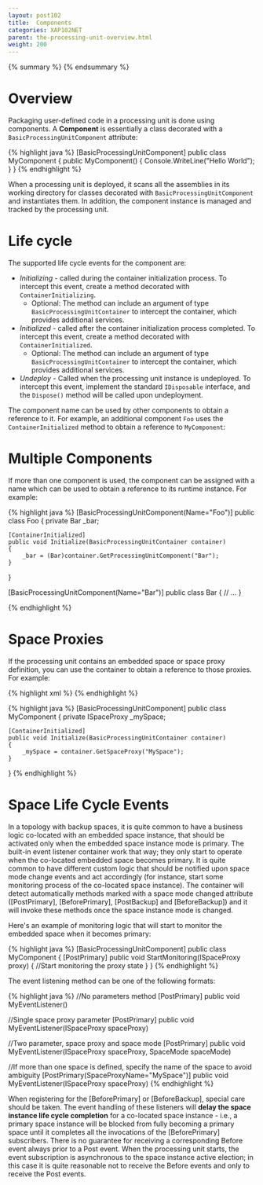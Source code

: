 ```yaml
---
layout: post102
title:  Components
categories: XAP102NET
parent: the-processing-unit-overview.html
weight: 200
---
```


{% summary %}  {% endsummary %}

# Overview

Packaging user-defined code in a processing unit is done using components. A **Component** is essentially a class decorated with a `BasicProcessingUnitComponent` attribute:

{% highlight java %}
[BasicProcessingUnitComponent]
public class MyComponent
{
    public MyComponent()
    {
        Console.WriteLine("Hello World");
    }
}
{% endhighlight %}

When a processing unit is deployed, it scans all the assemblies in its working directory for classes decorated with `BasicProcessingUnitComponent` and instantiates them. In addition, the component instance is managed and tracked by the processing unit. 

# Life cycle

The supported life cycle events for the component are:

* *Initializing* - called during the container initialization process. To intercept this event, create a method decorated with `ContainerInitializing`. 
  * Optional: The method can include an argument of type `BasicProcessingUnitContainer` to intercept the container, which provides additional services.
* *Initialized* - called after the container initialization process completed. To intercept this event, create a method decorated with `ContainerInitialized`.
  * Optional: The method can include an argument of type `BasicProcessingUnitContainer` to intercept the container, which provides additional services.
* *Undeploy* - Called when the processing unit instance is undeployed. To intercept this event, implement the standard `IDisposable` interface, and the `Dispose()` method will be called upon undeployment.

The component name can be used by other components to obtain a reference to it. For example, an additional component `Foo` uses the `ContainerInitialized` method to obtain a reference to `MyComponent`:

# Multiple Components

If more than one component is used, the component can be assigned with a name which can be used to obtain a reference to its runtime instance. For example:

{% highlight java %}
[BasicProcessingUnitComponent(Name="Foo")]
public class Foo
{
    private Bar _bar;
	
    [ContainerInitialized]
    public void Initialize(BasicProcessingUnitContainer container)
    {
        _bar = (Bar)container.GetProcessingUnitComponent("Bar");
    }
}

[BasicProcessingUnitComponent(Name="Bar")]
public class Bar
{
	// ...
}

{% endhighlight %}

# Space Proxies

If the processing unit contains an embedded space or space proxy definition, you can use the container to obtain a reference to those proxies. For example:

{% highlight xml %}
<ProcessingUnit>
  <EmbeddedSpaces>
    <add Name="MySpace"/>
  </EmbeddedSpaces>
</ProcessingUnit>
{% endhighlight %}

{% highlight java %}
[BasicProcessingUnitComponent]
public class MyComponent
{
    private ISpaceProxy _mySpace;

    [ContainerInitialized]
    public void Initialize(BasicProcessingUnitContainer container)
    {
        _mySpace = container.GetSpaceProxy("MySpace");
    }
}
{% endhighlight %}

# Space Life Cycle Events

In a topology with backup spaces, it is quite common to have a business logic co-located with an embedded space instance, that should be activated only when the embedded space instance mode is primary. The built-in event listener container work that way; they only start to operate when the co-located embedded space becomes primary. It is quite common to have different custom logic that should be notified upon space mode change events and act accordingly (for instance, start some monitoring process of the co-located space instance). The container will detect automatically methods marked with a space mode changed attribute (\[PostPrimary\], \[BeforePrimary\], \[PostBackup\] and \[BeforeBackup\]) and it will invoke these methods once the space instance mode is changed.

Here's an example of monitoring logic that will start to monitor the embedded space when it becomes primary:

{% highlight java %}
[BasicProcessingUnitComponent]
public class MyComponent
{
    [PostPrimary]
    public void StartMonitoring(ISpaceProxy proxy)
    {
        //Start monitoring the proxy state
    }
}
{% endhighlight %}

The event listening method can be one of the following formats:

{% highlight java %}
//No parameters method
[PostPrimary]
public void MyEventListener()

//Single space proxy parameter
[PostPrimary]
public void MyEventListener(ISpaceProxy spaceProxy)

//Two parameter, space proxy and space mode
[PostPrimary]
public void MyEventListener(ISpaceProxy spaceProxy, SpaceMode spaceMode)

//If more than one space is defined, specify the name of the space to avoid ambiguity
[PostPrimary(SpaceProxyName="MySpace")]
public void MyEventListener(ISpaceProxy spaceProxy)
{% endhighlight %}

When registering for the \[BeforePrimary\] or \[BeforeBackup\], special care should be taken. The event handling of these listeners will **delay the space instance life cycle completion** for a co-located space instance - i.e., a primary space instance will be blocked from fully becoming a primary space until it completes all the invocations of the \[BeforePrimary\] subscribers. There is no guarantee for receiving a corresponding Before event always prior to a Post event. When the processing unit starts, the event subscription is asynchronous to the space instance active election; in this case it is quite reasonable not to receive the Before events and only to receive the Post events.
